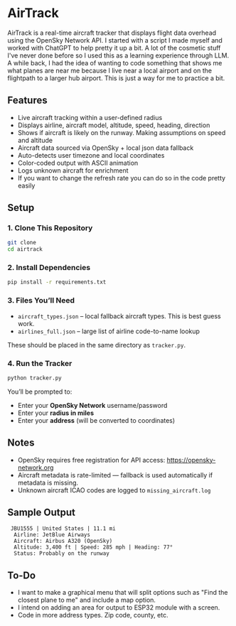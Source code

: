 # AirTrack 

AirTrack is a real-time aircraft tracker that displays flight data overhead using the OpenSky Network API. I started with a script I made myself and worked with ChatGPT to help pretty it up a bit. A lot of the cosmetic stuff I've never done before so I used this as a learning experience through LLM. A while back, I had the idea of wanting to code something that shows me what planes are near me because I live near a local airport and on the flightpath to a larger hub airport. This is just a way for me to practice a bit.

##  Features

- Live aircraft tracking within a user-defined radius
- Displays airline, aircraft model, altitude, speed, heading, direction
- Shows if aircraft is likely on the runway. Making assumptions on speed and altitude
- Aircraft data sourced via OpenSky + local json data fallback
- Auto-detects user timezone and local coordinates
- Color-coded output with ASCII animation
- Logs unknown aircraft for enrichment
- If you want to change the refresh rate you can do so in the code pretty easily

## Setup

### 1. Clone This Repository
```bash
git clone 
cd airtrack
```

### 2. Install Dependencies
```bash
pip install -r requirements.txt
```

### 3. Files You’ll Need
- `aircraft_types.json` – local fallback aircraft types. This is best guess work.
- `airlines_full.json` – large list of airline code-to-name lookup

These should be placed in the same directory as `tracker.py`.

### 4. Run the Tracker
```bash
python tracker.py
```

You’ll be prompted to:
- Enter your **OpenSky Network** username/password
- Enter your **radius in miles**
- Enter your **address** (will be converted to coordinates)

## Notes

- OpenSky requires free registration for API access: https://opensky-network.org
- Aircraft metadata is rate-limited — fallback is used automatically if metadata is missing.
- Unknown aircraft ICAO codes are logged to `missing_aircraft.log`

## Sample Output

```
 JBU1555 | United States | 11.1 mi
  Airline: JetBlue Airways
  Aircraft: Airbus A320 (OpenSky)
  Altitude: 3,400 ft | Speed: 285 mph | Heading: 77°
  Status: Probably on the runway
```

## To-Do

- I want to make a graphical menu that will split options such as "Find the closest plane to me" and include a map option.
- I intend on adding an area for output to ESP32 module with a screen.
- Code in more address types. Zip code, county, etc.
